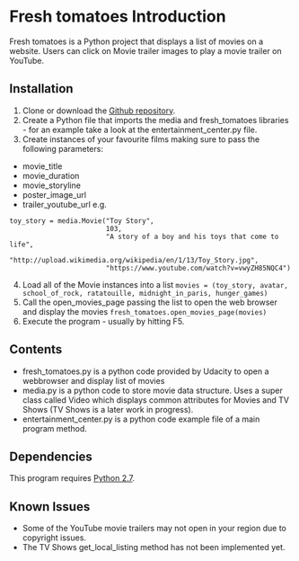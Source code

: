 # Fresh tomatoes Introduction
Fresh tomatoes is a Python project that displays a list of movies on a website. Users can click on Movie trailer images to play a movie trailer on YouTube.

## Installation
1. Clone or download the [Github repository](https://github.com/NeilRoper/ud036_StarterCode.git).
2. Create a Python file that imports the media and fresh_tomatoes libraries - for an example take a look at the entertainment_center.py file.
3. Create instances of your favourite films making sure to pass the following parameters:
- movie_title
- movie_duration
- movie_storyline
- poster_image_url
- trailer_youtube_url
e.g.
```
toy_story = media.Movie("Toy Story",
                        103,
                        "A story of a boy and his toys that come to life",
                        "http://upload.wikimedia.org/wikipedia/en/1/13/Toy_Story.jpg",
                        "https://www.youtube.com/watch?v=vwyZH85NQC4")
```
4. Load all of the Movie instances into a list `movies = (toy_story, avatar, school_of_rock, ratatouille, midnight_in_paris, hunger_games)`
5. Call the open_movies_page passing the list to open the web browser and display the movies `fresh_tomatoes.open_movies_page(movies)`
6. Execute the program - usually by hitting F5.

## Contents
- fresh_tomatoes.py is a python code provided by Udacity to open a webbrowser and display list of movies
- media.py is a python code to store movie data structure. Uses a super class called Video which displays common attributes for Movies and TV Shows (TV Shows is a later work in progress).
- entertainment_center.py is a python code example file of a main program method.

## Dependencies
This program requires [Python 2.7](https://www.python.org/download/releases/2.7/).

## Known Issues
- Some of the YouTube movie trailers may not open in your region due to copyright issues.
- The TV Shows get_local_listing method has not been implemented yet.
